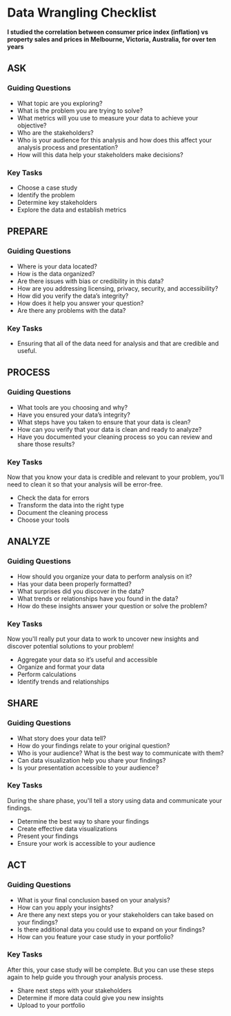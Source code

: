 # Data Wrangling Checklist
**I studied the correlation between consumer price index (inflation) vs property sales and prices in Melbourne, Victoria, Australia, for over ten years**

## ASK
### Guiding Questions
- What topic are you exploring?
- What is the problem you are trying to solve?
- What metrics will you use to measure your data to achieve your objective?
- Who are the stakeholders?
- Who is your audience for this analysis and how does this affect your analysis process and presentation?
- How will this data help your stakeholders make decisions?
### Key Tasks
- Choose a case study
- Identify the problem
- Determine key stakeholders
- Explore the data and establish metrics
## PREPARE
### Guiding Questions
- Where is your data located?
- How is the data organized?
- Are there issues with bias or credibility in this data?
- How are you addressing licensing, privacy, security, and accessibility?
- How did you verify the data’s integrity?
- How does it help you answer your question?
- Are there any problems with the data?
### Key Tasks
- Ensuring that all of the data need for analysis and that are credible and useful.

## PROCESS
### Guiding Questions
- What tools are you choosing and why?
- Have you ensured your data’s integrity?
- What steps have you taken to ensure that your data is clean?
- How can you verify that your data is clean and ready to analyze?
- Have you documented your cleaning process so you can review and share those results?
### Key Tasks
Now that you know your data is credible and relevant to your problem, you'll need to clean it so that your analysis will be error-free.
- Check the data for errors
- Transform the data into the right type
- Document the cleaning process
- Choose your tools

## ANALYZE
### Guiding Questions
- How should you organize your data to perform analysis on it?
- Has your data been properly formatted?
- What surprises did you discover in the data?
- What trends or relationships have you found in the data?
- How do these insights answer your question or solve the problem?
### Key Tasks
Now you'll really put your data to work to uncover new insights and discover potential solutions to your problem!
- Aggregate your data so it’s useful and accessible
- Organize and format your data
- Perform calculations
- Identify trends and relationships

## SHARE
### Guiding Questions
- What story does your data tell?
- How do your findings relate to your original question?
- Who is your audience? What is the best way to communicate with them?
- Can data visualization help you share your findings?
- Is your presentation accessible to your audience?
### Key Tasks
During the share phase, you'll tell a story using data and communicate your findings.
- Determine the best way to share your findings
- Create effective data visualizations
- Present your findings
- Ensure your work is accessible to your audience
## ACT
### Guiding Questions
- What is your final conclusion based on your analysis?
- How can you apply your insights?
- Are there any next steps you or your stakeholders can take based on your findings?
- Is there additional data you could use to expand on your findings?
- How can you feature your case study in your portfolio?
### Key Tasks
After this, your case study will be complete.
But you can use these steps again to help guide you through your analysis process.
- Share next steps with your stakeholders
- Determine if more data could give you new insights
- Upload to your portfolio
